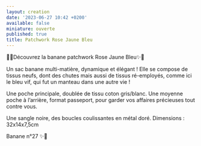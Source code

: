 ```yaml
---
layout: creation
date: '2023-06-27 10:42 +0200'
available: false
miniature: ouverte
published: true
title: Patchwork Rose Jaune Bleu
---
```


🌸✨Découvrez la banane patchwork Rose Jaune Bleu✨🌸

Un sac banane multi-matière, dynamique et élégant ! Elle se compose de tissus neufs, dont des chutes mais aussi de tissus ré-employés, comme ici le bleu vif, qui fut un manteau dans une autre vie !

Une poche principale, doublée de tissu coton gris/blanc.
Une moyenne poche à l’arrière, format passeport, pour garder vos affaires précieuses tout contre vous.

Une sangle noire, des boucles coulissantes en métal doré.
Dimensions : 32x14x7,5cm

Banane n°27
✨🌸
